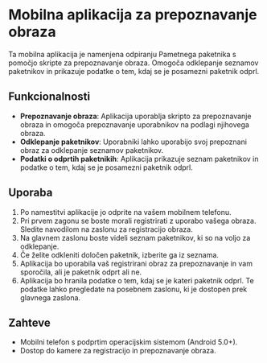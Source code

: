 # Mobilna aplikacija za prepoznavanje obraza

Ta mobilna aplikacija je namenjena odpiranju Pametnega paketnika s pomočjo skripte za prepoznavanje obraza. Omogoča odklepanje seznamov paketnikov in prikazuje podatke o tem, kdaj se je posamezni paketnik odprl.

## Funkcionalnosti

- **Prepoznavanje obraza**: Aplikacija uporablja skripto za prepoznavanje obraza in omogoča prepoznavanje uporabnikov na podlagi njihovega obraza.
- **Odklepanje paketnikov**: Uporabniki lahko uporabijo svoj prepoznani obraz za odklepanje seznamov paketnikov.
- **Podatki o odprtih paketnikih**: Aplikacija prikazuje seznam paketnikov in podatke o tem, kdaj se je posamezni paketnik odprl.

## Uporaba

1. Po namestitvi aplikacije jo odprite na vašem mobilnem telefonu.
2. Pri prvem zagonu se boste morali registrirati z uporabo vašega obraza. Sledite navodilom na zaslonu za registracijo obraza.
3. Na glavnem zaslonu boste videli seznam paketnikov, ki so na voljo za odklepanje.
4. Če želite odkleniti določen paketnik, izberite ga iz seznama.
5. Aplikacija bo uporabila vaš registrirani obraz za prepoznavanje in vam sporočila, ali je paketnik odprt ali ne.
6. Aplikacija bo hranila podatke o tem, kdaj se je kateri paketnik odprl. Te podatke lahko pregledate na posebnem zaslonu, ki je dostopen prek glavnega zaslona.

## Zahteve

- Mobilni telefon s podprtim operacijskim sistemom (Android 5.0+).
- Dostop do kamere za registracijo in prepoznavanje obraza.
